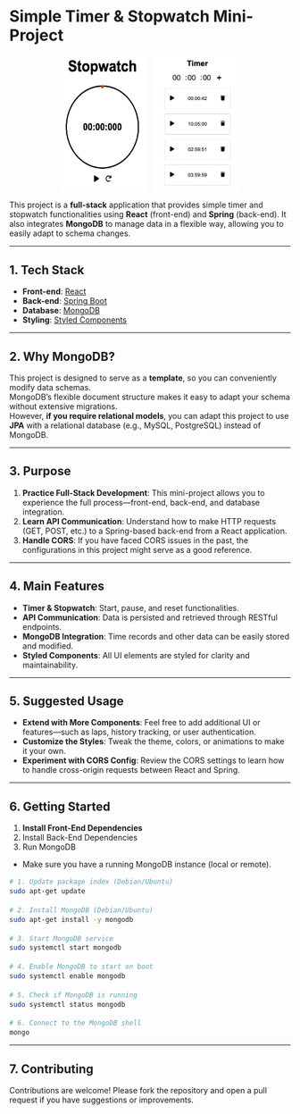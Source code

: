 # Simple Timer & Stopwatch Mini-Project

<div style="display: flex; justify-content: center; gap: 20px;">
  <img src="./images/stopwatch.png" alt="Stopwatch" width="150" />
  <img src="./images/timer.png" alt="Timer" width="150" />
</div>

This project is a **full-stack** application that provides simple timer and stopwatch functionalities using **React** (front-end) and **Spring** (back-end).
It also integrates **MongoDB** to manage data in a flexible way, allowing you to easily adapt to schema changes.

---

## 1. Tech Stack

- **Front-end**: [React](https://reactjs.org/)
- **Back-end**: [Spring Boot](https://spring.io/projects/spring-boot)
- **Database**: [MongoDB](https://www.mongodb.com/)
- **Styling**: [Styled Components](https://styled-components.com/)

---

## 2. Why MongoDB?

This project is designed to serve as a **template**, so you can conveniently modify data schemas.  
MongoDB’s flexible document structure makes it easy to adapt your schema without extensive migrations.  
However, **if you require relational models**, you can adapt this project to use **JPA** with a relational database (e.g., MySQL, PostgreSQL) instead of MongoDB.

---

## 3. Purpose

1. **Practice Full-Stack Development**: This mini-project allows you to experience the full process—front-end, back-end, and database integration.
2. **Learn API Communication**: Understand how to make HTTP requests (GET, POST, etc.) to a Spring-based back-end from a React application.
3. **Handle CORS**: If you have faced CORS issues in the past, the configurations in this project might serve as a good reference.

---

## 4. Main Features

- **Timer & Stopwatch**: Start, pause, and reset functionalities.
- **API Communication**: Data is persisted and retrieved through RESTful endpoints.
- **MongoDB Integration**: Time records and other data can be easily stored and modified.
- **Styled Components**: All UI elements are styled for clarity and maintainability.

---

## 5. Suggested Usage

- **Extend with More Components**: Feel free to add additional UI or features—such as laps, history tracking, or user authentication.
- **Customize the Styles**: Tweak the theme, colors, or animations to make it your own.
- **Experiment with CORS Config**: Review the CORS settings to learn how to handle cross-origin requests between React and Spring.

---

## 6. Getting Started

1. **Install Front-End Dependencies**
2. Install Back-End Dependencies
3. Run MongoDB

- Make sure you have a running MongoDB instance (local or remote).

```bash
# 1. Update package index (Debian/Ubuntu)
sudo apt-get update

# 2. Install MongoDB (Debian/Ubuntu)
sudo apt-get install -y mongodb

# 3. Start MongoDB service
sudo systemctl start mongodb

# 4. Enable MongoDB to start on boot
sudo systemctl enable mongodb

# 5. Check if MongoDB is running
sudo systemctl status mongodb

# 6. Connect to the MongoDB shell
mongo

```

---

## 7. Contributing

Contributions are welcome! Please fork the repository and open a pull request if you have suggestions or improvements.
